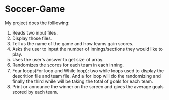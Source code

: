 # Soccer-Game
My project does the folllowing:
1. Reads two  input files.
2. Display those files.  
3. Tell us the name of the game and how teams gain scores. 
4. Asks the user to input the number of innings/sections they would like to play. 
5. Uses the user's answer to get size of array.
6. Randomizes the scores for each team in each inning.
7. Four loops(For loop and While loop): two while loops used to display the descrition file and team file.    And a for loop will do the randomizing and finally the third while  will be taking the total of goals for each team. 
8. Print or announce the winner on the screen and gives the average goals scored by each team.
